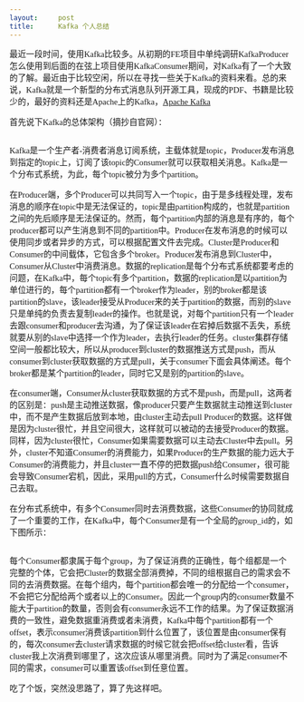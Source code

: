 ```yaml
---
layout:     post
title:      Kafka 个人总结
---
```

<div id="article_content" class="article_content clearfix csdn-tracking-statistics" data-pid="blog" data-mod="popu_307" data-dsm="post">
								            <link rel="stylesheet" href="https://csdnimg.cn/release/phoenix/template/css/ck_htmledit_views-f76675cdea.css">
						<div class="htmledit_views" id="content_views">
                
<p style="font-size:11pt;"><span lang="zh-cn" style="font-family:'Microsoft YaHei';" xml:lang="zh-cn"><span></span><span></span>最近一段时间，使用Kafka比较多。从初期的FE项目中单纯调研Kafka</span><span lang="en-us" style="font-family:Calibri;" xml:lang="en-us"></span><span lang="zh-cn" style="font-family:Calibri;" xml:lang="zh-cn">Producer</span><span lang="zh-cn" style="font-family:'Microsoft YaHei';" xml:lang="zh-cn">怎么使用到后面的在弦上项目使用Kafka</span><span lang="en-us" style="font-family:Calibri;" xml:lang="en-us"></span><span lang="zh-cn" style="font-family:Calibri;" xml:lang="zh-cn">Consumer</span><span lang="zh-cn" style="font-family:'Microsoft YaHei';" xml:lang="zh-cn">期间，对Kafka有了一个大致的了解。最近由于比较空闲，所以在寻找一些关于Kafka的资料来看。总的来说，Kafka就是一个新型的分布式消息队列开源工具，现成的PDF、书籍是比较少的，最好的资料还是Apache</span><span lang="en-us" style="font-family:Calibri;" xml:lang="en-us"></span><span lang="zh-cn" style="font-family:'Microsoft YaHei';" xml:lang="zh-cn">上的Kafka，<a href="http://kafka.apache.org/" rel="nofollow">Apache
 Kafka</a></span></p>
<p style="font-size:11pt;"><span lang="zh-cn" style="font-family:'Microsoft YaHei';" xml:lang="zh-cn"><span></span>首先说下</span><span lang="en-us" style="font-family:Calibri;" xml:lang="en-us">Kafka</span><span lang="zh-cn" style="font-family:'Microsoft YaHei';" xml:lang="zh-cn">的总体架构（摘抄自官网）：</span></p>
<p style="font-size:11pt;"><span lang="zh-cn" style="font-family:'Microsoft YaHei';" xml:lang="zh-cn"><span><img src="https://img-blog.csdn.net/20160506113254580?watermark/2/text/aHR0cDovL2Jsb2cuY3Nkbi5uZXQv/font/5a6L5L2T/fontsize/400/fill/I0JBQkFCMA==/dissolve/70/gravity/Center" align="middle" alt=""></span></span></p>
<p style="font-size:11pt;"><span lang="zh-cn" style="font-family:'Microsoft YaHei';" xml:lang="zh-cn"><span><span></span><span></span>K</span>afka是一个生产者-消费者消息订阅系统，主载体就是topic，Producer发布消息到指定的topic上，订阅了该topic的Consumer就可以获取相关消息。Kafka是一个分布式系统，为此，每个topic被分为多个partition。</span></p>
<p style="font-size:11pt;"><span lang="zh-cn" style="font-family:'Microsoft YaHei';" xml:lang="zh-cn">在Producer端，多个Producer可以共同写入一个topic，由于是多线程处理，发布消息的顺序在topic中是无法保证的，topic是由partition构成的，也就是partition之间的先后顺序是无法保证的。然而，每个partition内部的消息是有序的，每个producer都可以产生消息到不同的partition中。Producer在发布消息的时候可以使用同步或者异步的方式，可以根据配置文件去完成。Cluster是Producer和Consumer的中间载体，它包含多个broker。Producer发布消息到Cluster中，Consumer从Cluster中消费消息。数据的replication是每个分布式系统都要考虑的问题，在Kafka中，每个topic有多个partition，数据的replication是以partition为单位进行的，每个partition都有一个broker作为leader，别的broker都是该partition的slave，该leader接受从Producer来的关于partition的数据，而别的slave只是单纯的负责去复制leader的操作。也就是说，对每个partition只有一个leader去跟consumer和producer去沟通，为了保证该leader在宕掉后数据不丢失，系统就要从别的slave中选择一个作为leader，去执行leader的任务。cluster集群存储空间一般都比较大，所以从producer到cluster的数据推送方式是push，而从consumer到cluster获取数据的方式是pull，关于consumer下面会具体阐述。每个broker都是某个partition的leader，同时它又是别的partition的slave。</span></p>
<p style="font-size:11pt;"><span lang="zh-cn" style="font-family:'Microsoft YaHei';" xml:lang="zh-cn"><span></span><span></span>在consumer端，Consumer从cluster获取数据的方式不是push，而是pull，这两者的区别是：push是主动推送数据，像producer只要产生数据就主动推送到cluster中，而不是产生数据后放到本地，由cluster主动去pull
 Producer的数据。这样做是因为cluster很忙，并且空间很大，这样就可以被动的去接受Producer的数据。同样，因为cluster很忙，Consumer如果需要数据可以主动去Cluster中去pull。另外，cluster不知道Consumer的消费能力，如果Producer的生产数据的能力远大于Consumer的消费能力，并且cluster一直不停的把数据push给Consumer，很可能会导致Consumer宕机，因此，采用pull的方式，Consumer什么时候需要数据自己去取。</span></p>
<p style="font-size:11pt;"><span lang="zh-cn" style="font-family:'Microsoft YaHei';" xml:lang="zh-cn">在分布式系统中，有多个Consumer同时去消费数据，这些Consumer的协同就成了一个重要的工作，在Kafka中，每个Consumer是有一个全局的group_id的，如下图所示：</span></p>
<p style="font-size:11pt;"><span lang="zh-cn" style="font-family:'Microsoft YaHei';" xml:lang="zh-cn"><img src="https://img-blog.csdn.net/20160506115550486?watermark/2/text/aHR0cDovL2Jsb2cuY3Nkbi5uZXQv/font/5a6L5L2T/fontsize/400/fill/I0JBQkFCMA==/dissolve/70/gravity/Center" align="middle" alt=""><br></span></p>
<p style="font-size:11pt;"><span lang="zh-cn" style="font-family:'Microsoft YaHei';" xml:lang="zh-cn"><span></span><span></span>每个Consumer都隶属于每个group，为了保证消费的正确性，每个组都是一个完整的个体，它会把Cluster的数据全部消费掉，不同的组根据自己的需求会不同的去消费数据。在每个组内，每个partition都会唯一的分配给一个consumer，不会把它分配给两个或者以上的Consumer。因此一个group内的consumer数量不能大于partition的数量，否则会有consumer永远不工作的结果。为了保证数据消费的一致性，避免数据重消费或者未消费，Kafka中每个partition都有一个offset，表示consumer消费该partition到什么位置了，该位置是由consumer保有的，每次consumer去cluster请求数据的时候它就会把offset给cluster看，告诉cluster我上次消费到哪里了，这次应该从哪里消费。同时为了满足consumer不同的需求，consumer可以重置该offset到任意位置。</span></p>
<p style="font-size:11pt;"><span lang="zh-cn" style="font-family:'Microsoft YaHei';" xml:lang="zh-cn"><span></span>吃了个饭，突然没思路了，算了先这样吧。</span></p>
            </div>
                </div>